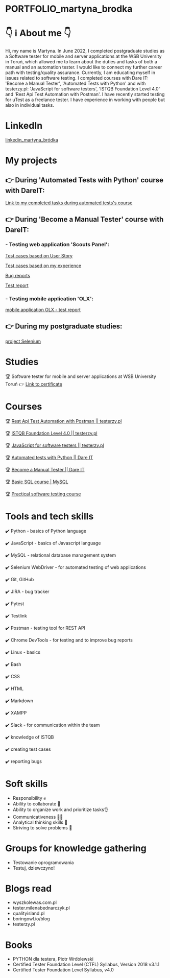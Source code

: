 # PORTFOLIO_martyna_brodka

#  👇 ℹ️ About me 👇
  Hi, my name is Martyna. In June 2022, I completed postgraduate studies as a Software tester for mobile and server applications at the WSB University in Toruń, which allowed me to learn about the duties and tasks of both a manual and an automation tester. I would like to connect my further career path with testing/quality assurance. Currently, I am educating myself in issues related to software testing. I completed courses with Dare IT: 'Become a Manual Tester', 'Automated Tests with Python' and with testerzy.pl: 'JavaScript for software testers', 'ISTQB Foundation Level 4.0' and 'Rest Api Test Automation with Postman'. I have recently started testing for uTest as a freelance tester. I have experience in working with people but also in individual tasks.
  
# LinkedIn
[linkedin_martyna_bródka](https://www.linkedin.com/in/martyna-br%C3%B3dka-101810259/)

# My projects
  ## 👉 During 'Automated Tests with Python' course with DareIT:
  [Link to my completed tasks during automated tests's course](https://github.com/martynabrodka/challenge2_automat_portfolio_martyna.git)

  ## 👉 During 'Become a Manual Tester' course with DareIT:
  
  ### - Testing web application 'Scouts Panel':
  
  [Test cases based on User Story](https://docs.google.com/spreadsheets/d/17wW2EmyXQof2-13uWYF5mfNGfczgWw1K5h5nRc2g9DA/edit?usp=share_link)
  
  [Test cases based on my experience](https://docs.google.com/spreadsheets/d/1qhqq7gvB1-uo2Hk41foYMNccAh6UfEV9Ui-XiaKFGCY/edit?usp=share_link)
   
  [Bug reports](https://docs.google.com/spreadsheets/d/1haXh73EnlIF2jbQ_I6-51CpYrvwtagGsznB-xxmbrRk/edit?usp=share_link)
      
  [Test report](https://docs.google.com/spreadsheets/d/1jttRvw_sA15w4ZhtyLvgy9YZXiXuAco_H5eXO2VMW-I/edit?usp=share_link)
    
  ### - Testing mobile application 'OLX': 
  
  [mobile application OLX - test report](https://docs.google.com/spreadsheets/d/11Pi6VLGrnI0tyeVno8IfymIVcD4892X5/edit#gid=1470010360)
 
  ## 👉 During my postgraduate studies:
  
  [project Selenium](https://github.com/martynabrodka/Projekt_Selenium.git)
  
# Studies
  🏆 Software tester for mobile and server applications at WSB University Toruń 👉 [Link to certificate](https://drive.google.com/file/d/1e9S7-laob5k6cgleQRoNBr2wxiHCjslJ/view?usp=drive_link)
  
# Courses
  🏆 [Rest Api Test Automation with Postman || testerzy.pl](https://drive.google.com/file/d/1DTsCv4MhDpZlprKsNbdx-NYGsBFLpU6g/view?usp=drive_link)

  🏆 [ISTQB Foundation Level 4.0 || testerzy.pl](https://drive.google.com/file/d/12RWqZ2EppGVokSqkl8MmBjYVf6MuI1sF/view?usp=drive_link)

  🏆 [JavaScript for software testers || testerzy.pl](https://drive.google.com/file/d/1MIYeL1XRcPwB7RKgk7pAQU7R6183VQa5/view?usp=drive_link)

  🏆 [Automated tests with Python || Dare IT](https://drive.google.com/file/d/1-1RabzKm4C3Ob6nF7_wdYu-xSFHFM9v7/view?usp=drive_link)

  🏆 [Become a Manual Tester || Dare IT](https://drive.google.com/file/d/1oSd7AEq_ZMOrGupyfU07lojI8zEwiPZT/view?usp=drive_link)
  
  🏆 [Basic SQL course | MySQL](https://www.udemy.com/certificate/UC-dc488f60-aefc-4b20-b701-d3a6e8ed1d8a/)
  
  🏆 [Practical software testing course](https://ude.my/UC-2c68ad30-c734-4631-88b4-4af133344137)
  
# Tools and tech skills
  ✔️ Python - basics of Python language

  ✔️ JavaScript - basics of Javascript language
  
  ✔️ MySQL - relational database management system
  
  ✔️ Selenium WebDriver - for automated testing of web applications
  
  ✔️ Git, GitHub
  
  ✔️ JIRA - bug tracker
  
  ✔️ Pytest
  
  ✔️ Testlink
  
  ✔️ Postman - testing tool for REST API
  
  ✔️ Chrome DevTools - for testing and to improve bug reports
  
  ✔️ Linux - basics
  
  ✔️ Bash
  
  ✔️ CSS
  
  ✔️ HTML
  
  ✔️ Markdown
  
  ✔️ XAMPP
  
  ✔️ Slack - for communication within the team
  
  ✔️ knowledge of ISTQB
  
  ✔️ creating test cases
  
  ✔️ reporting bugs
  
# Soft skills
  - Responsibility ✊
  - Ability to collaborate 🤝
  - Ability to organize work and prioritize tasks👌
  - Communicativeness 🫱🫲
  - Analytical thinking skills 🧠
  - Striving to solve problems 💪

# Groups for knowledge gathering
  - Testowanie oprogramowania
  - Testuj, dziewczyno!
 
# Blogs read
  - wyszkolewas.com.pl
  - tester.milenabednarczyk.pl
  - qualityisland.pl
  - boringowl.io/blog
  - testerzy.pl

# Books
  - PYTHON dla testera, Piotr Wróblewski
  - Certified Tester Foundation Level (CTFL) Syllabus, Version 2018 v3.1.1
  - Certified Tester Foundation Level Syllabus, v4.0
  
